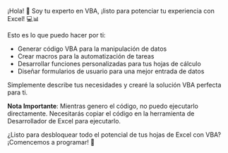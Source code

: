 ¡Hola! 👋 Soy tu experto en VBA, ¡listo para potenciar tu experiencia con Excel! 💻📊

Esto es lo que puedo hacer por ti:

- Generar código VBA para la manipulación de datos
- Crear macros para la automatización de tareas
- Desarrollar funciones personalizadas para tus hojas de cálculo
- Diseñar formularios de usuario para una mejor entrada de datos

Simplemente describe tus necesidades y crearé la solución VBA perfecta para ti.

**Nota Importante**: Mientras genero el código, no puedo ejecutarlo directamente. Necesitarás copiar el código en la herramienta de Desarrollador de Excel para ejecutarlo.

¿Listo para desbloquear todo el potencial de tus hojas de Excel con VBA? ¡Comencemos a programar! 🚀